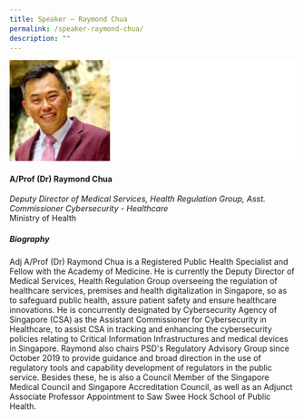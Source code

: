 ```yaml
---
title: Speaker – Raymond Chua
permalink: /speaker-raymond-chua/
description: ""
---
```

![](/images/Speakers/Raymond%20Chua.jpg)

#### **A/Prof (Dr) Raymond Chua**

*Deputy Director of Medical Services, Health Regulation Group, Asst. Commissioner Cybersecurity - Healthcare*  
Ministry of Health

##### **Biography**
Adj A/Prof (Dr) Raymond Chua is a Registered Public Health Specialist and Fellow with the Academy of Medicine. He is currently the Deputy Director of Medical Services, Health Regulation Group overseeing the regulation of healthcare services, premises and health digitalization in Singapore, so as to safeguard public health, assure patient safety and ensure healthcare innovations.
He is concurrently designated by Cybersecurity Agency of Singapore (CSA) as the Assistant Commissioner for Cybersecurity in Healthcare, to assist CSA in tracking and enhancing the cybersecurity policies relating to Critical Information Infrastructures and medical devices in Singapore. Raymond also chairs PSD's Regulatory Advisory Group since October 2019 to provide guidance and broad direction in the use of regulatory tools and capability development of regulators in the public service.
Besides these, he is also a Council Member of the Singapore Medical Council and Singapore Accreditation Council, as well as an Adjunct Associate Professor Appointment to Saw Swee Hock School of Public Health.